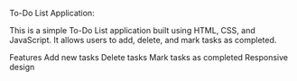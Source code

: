 To-Do List Application:

This is a simple To-Do List application built using HTML, CSS, and JavaScript. It allows users to add, delete, and mark tasks as completed.

Features
Add new tasks
Delete tasks
Mark tasks as completed
Responsive design